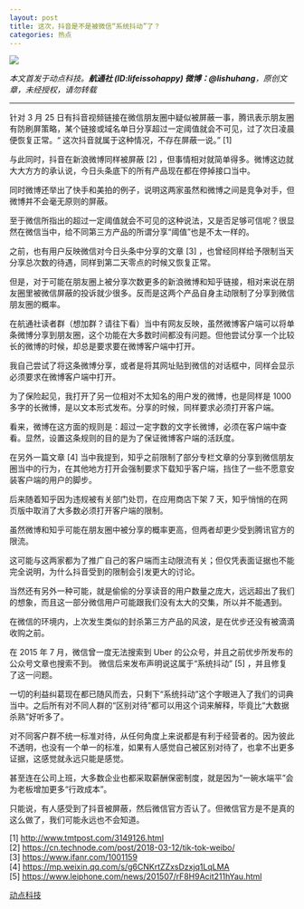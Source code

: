 ```yaml
---
layout: post
title: 这次，抖音是不是被微信“系统抖动”了？ 
categories: 热点
---
```

![](http://ww1.sinaimg.cn/large/4b91f9d5gy1fum493j9dbj20jg0b40tc.jpg)

*本文首发于动点科技。**航通社 (ID:lifeissohappy) 微博：@lishuhang**，原创文章，未经授权，请勿转载*

---

针对 3 月 25 日有抖音视频链接在微信朋友圈中疑似被屏蔽一事，腾讯表示朋友圈有防刷屏策略，某个链接或域名单日分享超过一定阈值就会不可见，过了次日凌晨便恢复正常。“ 这次抖音就属于这种情况，不存在屏蔽一说。” [1]

与此同时，抖音在新浪微博同样被屏蔽 [2] ，但事情相对就简单得多。微博这边就大大方方的承认说，今日头条底下的所有产品现在都在停掉接口当中。

同时微博还举出了快手和美拍的例子，说明这两家虽然和微博之间是竞争对手，但微博并不会毫无原则的屏蔽。

至于微信所指出的超过一定阈值就会不可见的这种说法，又是否足够可信呢？很显然在微信当中，给不同第三方产品的所谓分享“阈值”也是不太一样的。

之前，也有用户反映微信对今日头条中分享的文章 [3] ，也曾经同样给予限制当天分享总次数的待遇，同样到第二天零点的时候又恢复正常。

但是，对于可能在朋友圈上被分享次数更多的新浪微博和知乎链接，相对来说在朋友圈里被微信屏蔽的投诉就少很多。反而是这两个产品自身主动限制了分享到微信朋友圈的概率。

在航通社读者群（想加群？请往下看）当中有网友反映，虽然微博客户端可以将单条微博分享到朋友圈，这个功能在大多数时间都没有问题。但他尝试分享一个比较长的微博的时候，却总是要求要在微博客户端中打开。

我自己尝试了将这条微博分享，或者是将其网址贴到微信的对话框中，同样会显示必须要求在微博客户端中打开。

为了保险起见，我打开了另一位相对不太知名的用户发的微博，也是同样是 1000 多字的长微博，是以文本形式发布。分享的时候，同样要求必须打开客户端。

看来，微博在这方面的规则是：超过一定字数的文字长微博，必须在客户端中查看。显然，设置这条规则的目的是为了保证微博客户端的活跃度。

在另外一篇文章 [4] 当中我提到，知乎之前限制了部分专栏文章的分享到微信朋友圈当中的行为，在其他地方打开会强制要求下载知乎客户端，挡住了一些不愿意安装客户端的用户的脚步。

后来随着知乎因为违规被有关部门处罚，在应用商店下架 7 天，知乎悄悄的在网页版中取消了大多数必须打开客户端的限制。

虽然微博和知乎可能在朋友圈中被分享的概率更高，但两者却更少受到腾讯官方的限流。

这可能与这两家都为了推广自己的客户端而主动限流有关；但仅凭表面证据也不能完全说明，为什么抖音受到的限制会引发更大的讨论。

当然还有另外一种可能，就是偷偷的分享读音的用户数量之庞大，远远超出了我们的想象，而且这一部分微信用户可能跟我们没有太大的交集，所以并不能遇到。

在微信的环境内，上次发生类似的封杀第三方产品的风波，是在优步还没有被滴滴收购之前。

在 2015 年 7 月，微信曾一度无法搜索到 Uber 的公众号，并且之前优步所发布的公众号文章也搜索不到。 微信后来发布声明说这属于“系统抖动” [5] ，并且修复了这一问题。

一切的利益纠葛现在都已随风而去，只剩下“系统抖动”这个字眼进入了我们的词典当中。之后所有对不同人群的“区别对待”都可以用这个词来解释，毕竟比“大数据杀熟”好听多了。

对不同客户群不统一标准对待，从任何角度上来说都是有利于经营者的。因为彼此不透明，也没有一个单一的标准，如果有人感觉自己被区别对待了，也拿不出更多证据，这感觉就永远只能是感觉。

甚至连在公司上班，大多数企业也都采取薪酬保密制度，就是因为“一碗水端平”会为老板增加更多“行政成本”。

只能说，有人感受到了抖音被屏蔽，然后微信官方否认了。但微信官方是不是真的这么做了，我们可能永远也不会知道。

[1] http://www.tmtpost.com/3149126.html
[2] https://cn.technode.com/post/2018-03-12/tik-tok-weibo/
[3] https://www.ifanr.com/1001159
[4] https://mp.weixin.qq.com/s/g6CNKrtZZxsDzxjq1LqLMA
[5] https://www.leiphone.com/news/201507/rF8H9Acit211hYau.html

[动点科技](https://cn.technode.com/post/2018-03-26/dou-dou-dou-dou-dou-yin-a-p-p/)